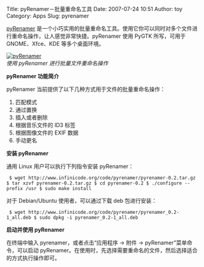 Title: pyRenamer－批量重命名工具
Date: 2007-07-24 10:51
Author: toy
Category: Apps
Slug: pyrenamer

[pyRenamer](http://www.infinicode.org/code/pyrenamer/)
是一个小巧实用的批量重命名工具。使用它你可以同时对多个文件进行重命名操作，让人感觉非常快捷。pyRenamer
使用 PyGTK 所写，可用于 GNOME、Xfce、KDE 等多个桌面环境。

[![pyRenamer](http://i.linuxtoy.org/i/2007/07/pyrenamer_s.jpg)](http://i.linuxtoy.org/i/2007/07/pyrenamer.jpg)  
*使用 pyRenamer 进行批量文件重命名操作*

**pyRenamer 功能简介**

pyRenamer 当前提供了以下几种方式用于文件的批量重命名操作：

1.  匹配模式
2.  通过置换
3.  插入或者删除
4.  根据音乐文件的 ID3 标签
5.  根据图像文件的 EXIF 数据
6.  手动更名

**安装 pyRenamer**

通用 Linux 用户可以执行下列指令安装 pyRenamer：

` $ wget http://www.infinicode.org/code/pyrenamer/pyrenamer-0.2.tar.gz $ tar xzvf pyrenamer-0.2.tar.gz $ cd pyrenamer-0.2 $ ./configure --prefix /usr $ sudo make install`

对于 Debian/Ubuntu 使用者，可以通过下载 deb 包进行安装：

` $ wget http://www.infinicode.org/code/pyrenamer/pyrenamer_0.2-1_all.deb $ sudo dpkg -i pyrenamer_0.2-1_all.deb`

**启动并使用 pyRenamer**

在终端中输入 pyrenamer，或者点击“应用程序 → 附件 →
pyRenamer”菜单命令，可以启动
pyRenamer。在使用时，先选择需要重命名的文件，然后选择适合的方式执行操作即可。
